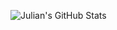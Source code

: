 ![Julian's GitHub Stats](https://github-readme-stats.vercel.app/api?username=YourUsername&show_icons=true&theme=radical)
